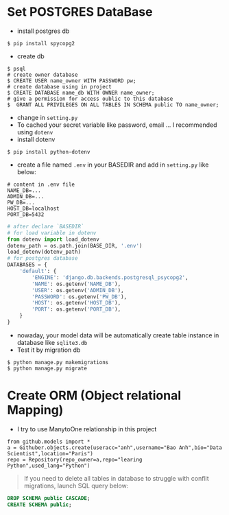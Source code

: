 # Set POSTGRES DataBase
- install postgres db
```terminal
$ pip install spycopg2
```
- create db
```terminal
$ psql
# create owner database
$ CREATE USER name_owner WITH PASSWORD pw;
# create database using in project
$ CREATE DATABASE name_db WITH OWNER name_owner;
# give a permission for access oublic to this database
$  GRANT ALL PRIVILEGES ON ALL TABLES IN SCHEMA public TO name_owner;
```
- change in `setting.py`
- To cached your secret variable like password, email ... I recommended using `dotenv`
- install dotenv
```terminal
$ pip install python-dotenv
```
- create a file named `.env` in your BASEDIR and add in `setting.py` like below:
```text
# content in .env file
NAME_DB=...
ADMIN_DB=...
PW_DB=...
HOST_DB=localhost
PORT_DB=5432
```
```python
# after declare `BASEDIR`
# for load variable in dotenv
from dotenv import load_dotenv
dotenv_path = os.path.join(BASE_DIR, '.env')
load_dotenv(dotenv_path)
# for postgres database
DATABASES = {
    'default': {
        'ENGINE': 'django.db.backends.postgresql_psycopg2',
        'NAME': os.getenv('NAME_DB'),
        'USER': os.getenv('ADMIN_DB'),
        'PASSWORD': os.getenv('PW_DB'),
        'HOST': os.getenv('HOST_DB'),
        'PORT': os.getenv('PORT_DB'),
    }
}
```
- nowaday, your model data will be automatically create table instance in database like `sqlite3.db`
- Test it by migration db
```shell
$ python manage.py makemigrations
$ python manage.py migrate
```
# Create ORM (Object relational Mapping)
- I try to use ManytoOne relationship in this project
```shell
from github.models import *
a = Githuber.objects.create(useracc="anh",username="Bao Anh",bio="Data Scientist",location="Paris")
repo = Repository(repo_owner=a,repo="learing Python",used_lang="Python")
```

> If you need to delete all tables in database to struggle with conflit migrations, launch SQL query below:
```sql
DROP SCHEMA public CASCADE;
CREATE SCHEMA public;
```
